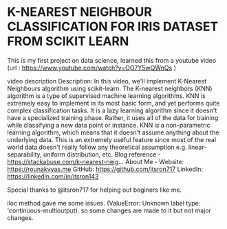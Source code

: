 # K-NEAREST NEIGHBOUR CLASSIFICATION FOR IRIS DATASET FROM SCIKIT LEARN

This is my first project on data science, learned this from a youtube video (url : https://www.youtube.com/watch?v=OO7Y5wQWnQs )

video description
Description: In this video, we'll implement K-Nearest Neighbours algorithm using scikit-learn. The K-nearest neighbors (KNN) algorithm is a type of supervised machine learning algorithms. KNN is extremely easy to implement in its most basic form, and yet performs quite complex classification tasks. It is a lazy learning algorithm since it doesn't have a specialized training phase. Rather, it uses all of the data for training while classifying a new data point or instance. KNN is a non-parametric learning algorithm, which means that it doesn't assume anything about the underlying data. This is an extremely useful feature since most of the real world data doesn't really follow any theoretical assumption e.g. linear-separability, uniform distribution, etc. Blog reference - https://stackabuse.com/k-nearest-neig... About Me - Website: https://rounakvyas.me GitHub: https://github.com/itsron717 LinkedIn: https://linkedin.com/in/itsron143

Special thanks to @itsron717 for helping out beginers like me.

iloc method gave me some issues. (ValueError: Unknown label type: 'continuous-multioutput). so some changes are made to it but not major changes.
